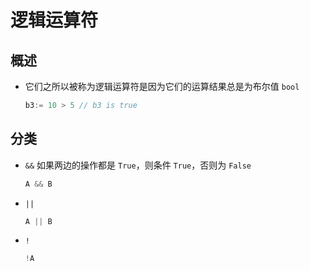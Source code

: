 # 逻辑运算符

## 概述

+ 它们之所以被称为逻辑运算符是因为它们的运算结果总是为布尔值 `bool`

  ```go
  b3:= 10 > 5 // b3 is true
  ```

## 分类

+ `&&` 如果两边的操作都是 `True`，则条件 `True`，否则为 `False`

  ```go
  A && B
  ```

+ `||`

  ```go
  A || B
  ```

+ `!`

  ```go
  !A
  ```
